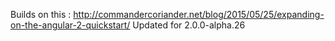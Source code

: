 Builds on this :
http://commandercoriander.net/blog/2015/05/25/expanding-on-the-angular-2-quickstart/
Updated for 2.0.0-alpha.26
